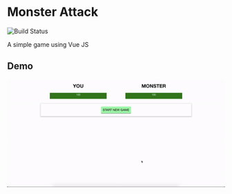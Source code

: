 # Monster Attack

![Build Status](https://travis-ci.org/joemccann/dillinger.svg?branch=master)

A simple game using Vue JS

## Demo

![screen record](./images/demo.gif)
